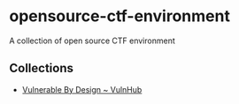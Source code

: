 # opensource-ctf-environment

A collection of open source CTF environment

## Collections

* [Vulnerable By Design ~ VulnHub](https://www.vulnhub.com/)
